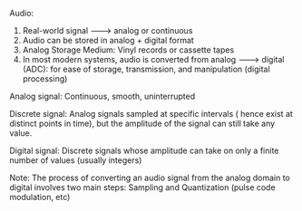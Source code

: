 Audio:
1. Real-world signal ---> analog or continuous
2. Audio can be stored in analog + digital format
3. Analog Storage Medium: Vinyl records or cassette tapes
4. In most modern systems, audio is converted from analog ---> digital (ADC): for ease of storage, transmission, and manipulation (digital processing)


Analog signal: Continuous, smooth, uninterrupted

Discrete signal: Analog signals sampled at specific intervals ( hence exist at distinct points in time), but the amplitude of the signal can still take any value.

Digital signal: Discrete signals whose amplitude can take on only a finite number of values (usually integers)

Note: The process of converting an audio signal from the analog domain to digital involves two main steps: Sampling and Quantization (pulse code modulation, etc)
